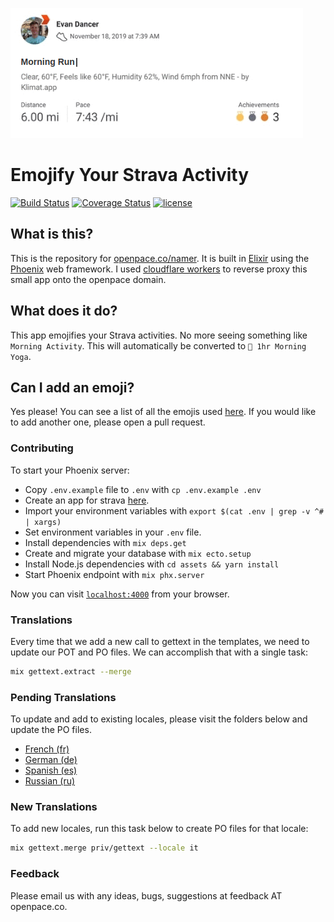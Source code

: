 ![Namer by OpenPace](https://github.com/edance/art/blob/master/namer/demo.gif)

# Emojify Your Strava Activity

[![Build Status](https://travis-ci.org/edance/namer.svg?branch=master)](https://travis-ci.org/edance/namer)
[![Coverage Status](https://coveralls.io/repos/github/edance/namer/badge.svg?branch=master)](https://coveralls.io/github/edance/namer?branch=master)
[![license](https://img.shields.io/github/license/edance/openpace.svg)](https://github.com/edance/namer/blob/master/LICENSE.md)

## What is this?

This is the repository for [openpace.co/namer](https://www.openpace.co/namer).
It is built in [Elixir](http://elixir-lang.org/) using the [Phoenix](http://www.phoenixframework.org/) web framework.
I used [cloudflare workers](https://workers.cloudflare.com/) to reverse proxy this small app onto the openpace domain.

## What does it do?

This app emojifies your Strava activities.
No more seeing something like `Morning Activity`.
This will automatically be converted to `🧘 1hr Morning Yoga`.

## Can I add an emoji?

Yes please!
You can see a list of all the emojis used [here](https://github.com/edance/namer/blob/master/lib/namer/emoji_formatter.ex#L6-L44).
If you would like to add another one, please open a pull request.

### Contributing

To start your Phoenix server:

  * Copy `.env.example` file to `.env` with `cp .env.example .env`
  * Create an app for strava [here](https://developers.strava.com).
  * Import your environment variables with `export $(cat .env | grep -v ^# | xargs)`
  * Set environment variables in your `.env` file.
  * Install dependencies with `mix deps.get`
  * Create and migrate your database with `mix ecto.setup`
  * Install Node.js dependencies with `cd assets && yarn install`
  * Start Phoenix endpoint with `mix phx.server`

Now you can visit [`localhost:4000`](http://localhost:4000) from your browser.

### Translations

Every time that we add a new call to gettext in the templates, we need to update our POT and PO files. We can accomplish that with a single task:

```bash
mix gettext.extract --merge
```

### Pending Translations

To update and add to existing locales, please visit the folders below and update the PO files.

* [French (fr)](https://github.com/edance/squeeze/blob/master/priv/gettext/fr/LC_MESSAGES)
* [German (de)](https://github.com/edance/squeeze/blob/master/priv/gettext/de/LC_MESSAGES)
* [Spanish (es)](https://github.com/edance/squeeze/blob/master/priv/gettext/es/LC_MESSAGES)
* [Russian (ru)](https://github.com/edance/squeeze/blob/master/priv/gettext/ru/LC_MESSAGES)

### New Translations

To add new locales, run this task below to create PO files for that locale:

```bash
mix gettext.merge priv/gettext --locale it
```

### Feedback

Please email us with any ideas, bugs, suggestions at feedback AT openpace.co.
